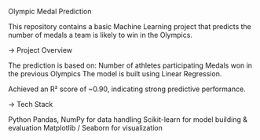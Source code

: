 Olympic Medal Prediction 

This repository contains a basic Machine Learning project that predicts the number of medals a team is likely to win in the Olympics.

-> Project Overview

The prediction is based on:
Number of athletes participating
    Medals won in the previous Olympics
    The model is built using Linear Regression.

Achieved an R² score of ~0.90, indicating strong predictive performance.

-> Tech Stack

Python
Pandas, NumPy for data handling
Scikit-learn for model building & evaluation
Matplotlib / Seaborn for visualization

